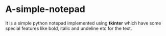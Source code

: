 # A-simple-notepad
It is a simple python notepad implemented using **tkinter** which have some special features like bold, italic and undeline etc for the text. 
